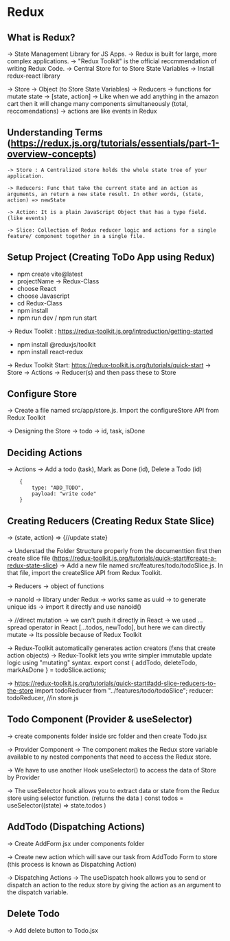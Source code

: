 # Redux

## What is Redux?
-> State Management Library for JS Apps.
-> Redux is built for large, more complex applications.
-> "Redux Toolkit" is the official reccmmendation of writing Redux Code.
-> Central Store for to Store State Variables
-> Install redux-react library

-> Store -> Object (to Store State Variables)
-> Reducers -> functions for mutate state -> [state, action]
    -> Like when we add anything in the amazon cart then it will change many components simultaneously (total, reccomendations)
    -> actions are like events in Redux

## Understanding Terms (https://redux.js.org/tutorials/essentials/part-1-overview-concepts)
    -> Store : A Centralized store holds the whole state tree of your application.

    -> Reducers: Func that take the current state and an action as arguments, an return a new state result. In other words, (state, action) => newState

    -> Action: It is a plain JavaScript Object that has a type field. (like events)

    -> Slice: Collection of Redux reducer logic and actions for a single feature/ component together in a single file.

## Setup Project (Creating ToDo App using Redux)
- npm create vite@latest
- projectName -> Redux-Class
- choose React
- choose Javascript
- cd Redux-Class
- npm install
- npm run dev / npm run start

-> Redux Toolkit : https://redux-toolkit.js.org/introduction/getting-started
- npm install @reduxjs/toolkit
- npm install react-redux

-> Redux Toolkit Start: https://redux-toolkit.js.org/tutorials/quick-start
    -> Store
    -> Actions
    -> Reducer(s) and then pass these to Store

## Configure Store
-> Create a file named src/app/store.js. Import the configureStore API from Redux Toolkit

-> Designing the Store
    -> todo -> id, task, isDone

## Deciding Actions
-> Actions
    -> Add a todo (task), Mark as Done (id), Delete a Todo (id)

        {
            type: "ADD_TODO",
            payload: "write code"
        }


## Creating Reducers (Creating Redux State Slice)

-> (state, action) => {//update state}

-> Understad the Folder Structure properly from the documenttion first then create slice file (https://redux-toolkit.js.org/tutorials/quick-start#create-a-redux-state-slice)
    -> Add a new file named src/features/todo/todoSlice.js. In that file, import the createSlice API from Redux Toolkit.

-> Reducers -> object of functions

-> nanoId -> library under Redux -> works same as uuid -> to generate unique ids
    -> import it directly and use nanoid()

-> //direct mutation -> we can't push it directly in React -> we used ... spread operator in React [...todos, newTodo], but here we can directly mutate
    -> Its possible because of Redux Toolkit

-> Redux-Toolkit automatically generates action creators (fxns that create action objects)
-> Redux-Toolkit lets you write simpler immutable update logic using "mutating" syntax.
    export const { addTodo, deleteTodo, markAsDone } = todoSlice.actions;

-> https://redux-toolkit.js.org/tutorials/quick-start#add-slice-reducers-to-the-store
    import todoReducer from "../features/todo/todoSlice";
    reducer: todoReducer,       //in store.js

## Todo Component (Provider & useSelector)
-> create components folder inside src folder and then create Todo.jsx

-> Provider Component
    -> The <Provider> component makes the Redux store variable available to ny nested components that need to access the Redux store.

-> We have to use another Hook useSelector() to access the data of Store by Provider

-> The useSelector hook allows you to extract data or state from the Redux store using selector function. (returns the data )
    const todos = useSelector((state) => state.todos )


## AddTodo (Dispatching Actions)
-> Create AddForm.jsx under components folder

-> Create new action which will save our task from AddTodo Form to store (this process is known as Dispatching Action)

-> Dispatching Actions
    -> The useDispatch hook allows you to send or dispatch an action to the redux store by giving the action as an argument to the dispatch variable.

    
## Delete Todo
-> Add delete button to Todo.jsx